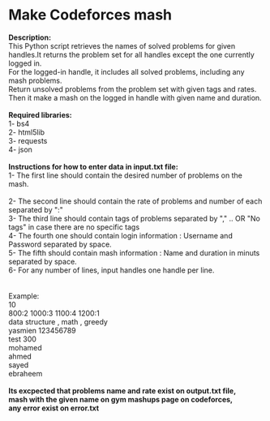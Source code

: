 # Make Codeforces mash
<b>Description:</b><br>
This Python script retrieves the names of solved problems for given handles.It returns the problem set for all handles except the one currently logged in.<br> 
For the logged-in handle, it includes all solved problems, including any mash problems.<br>
Return unsolved problems from the problem set with given tags and rates.<br>
Then it make a mash on the logged in handle with given name and duration.<br>
<br>
<b>Required libraries:</b><br>
1- bs4<br>
2- html5lib<br>
3- requests<br>
4- json<br>
<br>
<b>Instructions for how to enter data in input.txt file:</b><br>
1- The first line should contain the desired number of problems on the mash.<br>  
2- The second line should contain the rate of problems and number of each separated by ":"<br>
3- The third line should contain tags of problems separated by "," .. OR "No tags" in case there are no specific tags<br>
4- The fourth one should contain login information : Username and Password separated by space.<br> 
5- The fifth should contain mash information : Name and duration in minuts separated by space.<br>
6- For any number of lines, input handles one handle per line.<br>
<br>
<br>Example:</b><br>
10<br>
800:2 1000:3 1100:4 1200:1<br>
data structure , math , greedy<br>
yasmien 123456789<br>
test 300<br>
mohamed<br>
ahmed<br>
sayed<br>
ebraheem<br> 
<br>
<b>Its excpected that problems name and rate exist on output.txt file, <br>
mash with the given name on gym mashups page on codeforces, <br>
any error exist on error.txt </b><br>

